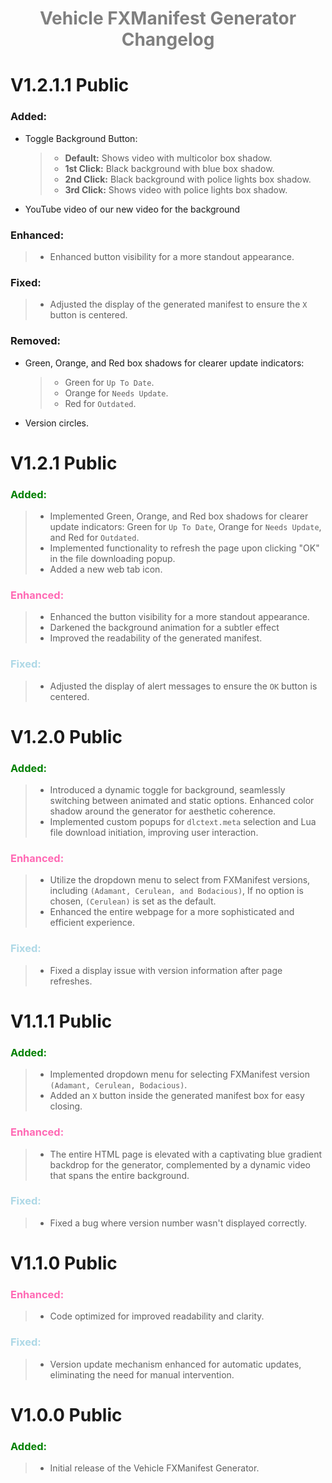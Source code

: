 <h1 style="text-align: center;">
 <span style="color:gray; font-weight:bold;">Vehicle FXManifest Generator Changelog</span>
 </h1>

# V1.2.1.1 Public

### **Added:**
- Toggle Background Button:
  >- **Default:** Shows video with multicolor box shadow.
  >- **1st Click:** Black background with blue box shadow.
  >- **2nd Click:** Black background with police lights box shadow.
  >- **3rd Click:** Shows video with police lights box shadow.
- YouTube video of our new video for the background

### **Enhanced:**
>- Enhanced button visibility for a more standout appearance.

### **Fixed:**
>- Adjusted the display of the generated manifest to ensure the `X` button is centered.

### **Removed:**
- Green, Orange, and Red box shadows for clearer update indicators:
  >- Green for `Up To Date`.
  >- Orange for `Needs Update`.
  >- Red for `Outdated`.
- Version circles.

#

# V1.2.1 Public

### <span style="color:green; font-weight:bold;">**Added:**</span> 
>- Implemented Green, Orange, and Red box shadows for clearer update indicators: Green for `Up To Date`, Orange for `Needs Update`, and Red for `Outdated`.
>- Implemented functionality to refresh the page upon clicking "OK" in the file downloading popup.
>- Added a new web tab icon.

### <span style="color:hotpink; font-weight:bold;">**Enhanced:**</span>
>- Enhanced the button visibility for a more standout appearance.
>- Darkened the background animation for a subtler effect
>- Improved the readability of the generated manifest.

### <span style="color:lightblue; font-weight:bold;">**Fixed:**</span> 
>- Adjusted the display of alert messages to ensure the `OK` button is centered.
  
#

# V1.2.0 Public

### <span style="color:green; font-weight:bold;">**Added:**</span> 
>- Introduced a dynamic toggle for background, seamlessly switching between animated and static options. Enhanced color shadow around the generator for aesthetic coherence.
>- Implemented custom popups for `dlctext.meta` selection and Lua file download initiation, improving user interaction.

### <span style="color:hotpink; font-weight:bold;">**Enhanced:**</span>
>- Utilize the dropdown menu to select from FXManifest versions, including `(Adamant, Cerulean, and Bodacious)`, If no option is chosen, `(Cerulean)` is set as the default.
>- Enhanced the entire webpage for a more sophisticated and efficient experience.

### <span style="color:lightblue; font-weight:bold;">**Fixed:**</span> 
>- Fixed a display issue with version information after page refreshes.
  
#

# V1.1.1 Public

### <span style="color:green; font-weight:bold;">**Added:**</span> 
>- Implemented dropdown menu for selecting FXManifest version `(Adamant, Cerulean, Bodacious)`.
>- Added an `X` button inside the generated manifest box for easy closing.

### <span style="color:hotpink; font-weight:bold;">**Enhanced:**</span> 
>- The entire HTML page is elevated with a captivating blue gradient backdrop for the generator, complemented by a dynamic video that spans the entire background.

### <span style="color:lightblue; font-weight:bold;">**Fixed:**</span> 
>- Fixed a bug where version number wasn't displayed correctly.

  
#

# V1.1.0 Public

### <span style="color:hotpink; font-weight:bold;">**Enhanced:**</span> 
>- Code optimized for improved readability and clarity.

### <span style="color:lightblue; font-weight:bold;">**Fixed:**</span> 
>- Version update mechanism enhanced for automatic updates, eliminating the need for manual intervention.

#

# V1.0.0 Public

### <span style="color:green; font-weight:bold;">**Added:**</span> 
>- Initial release of the Vehicle FXManifest Generator.

#
<p style="text-align: center;">
    <span style="color:white; font-weight:bold; opacity: 10%;">© SkyHigh Modifications 2021 - 2024</span>
</p>
 
